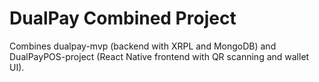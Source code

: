 # DualPay Combined Project
Combines dualpay-mvp (backend with XRPL and MongoDB) and DualPayPOS-project (React Native frontend with QR scanning and wallet UI).
